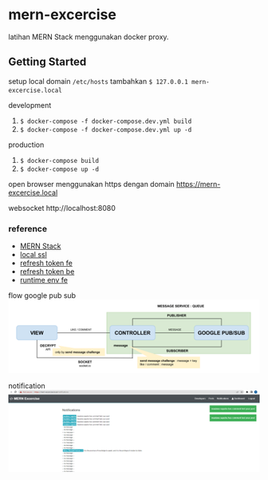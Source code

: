 # mern-excercise
latihan MERN Stack menggunakan docker proxy.

## Getting Started

setup local domain `/etc/hosts` tambahkan `$ 127.0.0.1 mern-excercise.local`

development
1. `$ docker-compose -f docker-compose.dev.yml build`
2. `$ docker-compose -f docker-compose.dev.yml up -d`

production
1. `$ docker-compose build`
2. `$ docker-compose up -d`

open browser menggunakan https dengan domain https://mern-excercise.local

websocket http://localhost:8080

### reference
- [MERN Stack](https://github.com/bradtraversy/devconnector_2.0)
- [local ssl](https://hackerrdave.com/https-local-docker-nginx/)
- [refresh token fe](https://www.bezkoder.com/react-refresh-token/)
- [refresh token be](https://medium.com/@had096705/build-authentication-with-refresh-token-using-nodejs-and-express-2b7aea567a3a)
- [runtime env fe](https://blog.risingstack.com/create-react-app-runtime-env-cra/)

flow google pub sub
![flow](./flow.png)

notification
![notification](./notification.png)
